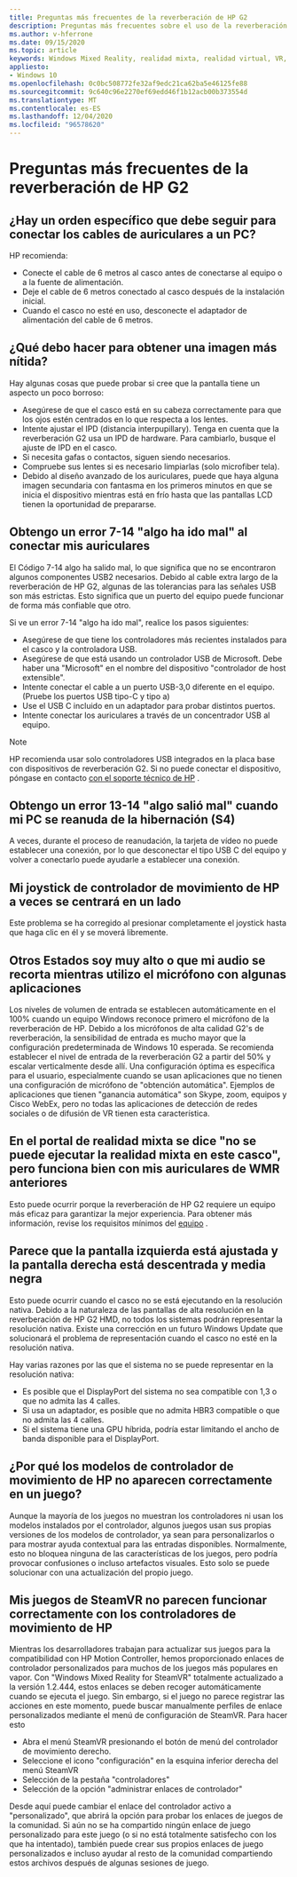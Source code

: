 ```yaml
---
title: Preguntas más frecuentes de la reverberación de HP G2
description: Preguntas más frecuentes sobre el uso de la reverberación de HP G2 auriculares
ms.author: v-hferrone
ms.date: 09/15/2020
ms.topic: article
keywords: Windows Mixed Reality, realidad mixta, realidad virtual, VR, MR, solución de problemas, errores, ayuda, soporte técnico, rendimiento
appliesto:
- Windows 10
ms.openlocfilehash: 0c0bc508772fe32af9edc21ca62ba5e46125fe88
ms.sourcegitcommit: 9c640c96e2270ef69edd46f1b12acb00b373554d
ms.translationtype: MT
ms.contentlocale: es-ES
ms.lasthandoff: 12/04/2020
ms.locfileid: "96578620"
---
```

# <a name="hp-reverb-g2-frequently-asked-questions"></a>Preguntas más frecuentes de la reverberación de HP G2

## <a name="is-there-a-specific-order-i-should-follow-to-connect-my-headset-cables-to-a-pc"></a>¿Hay un orden específico que debe seguir para conectar los cables de auriculares a un PC?

HP recomienda:

- Conecte el cable de 6 metros al casco antes de conectarse al equipo o a la fuente de alimentación.
- Deje el cable de 6 metros conectado al casco después de la instalación inicial.
- Cuando el casco no esté en uso, desconecte el adaptador de alimentación del cable de 6 metros.

## <a name="what-should-i-do-to-get-a-crisper-image"></a>¿Qué debo hacer para obtener una imagen más nítida?

Hay algunas cosas que puede probar si cree que la pantalla tiene un aspecto un poco borroso:

- Asegúrese de que el casco está en su cabeza correctamente para que los ojos estén centrados en lo que respecta a los lentes.
- Intente ajustar el IPD (distancia interpupillary). Tenga en cuenta que la reverberación G2 usa un IPD de hardware. Para cambiarlo, busque el ajuste de IPD en el casco.
- Si necesita gafas o contactos, siguen siendo necesarios.
- Compruebe sus lentes si es necesario limpiarlas (solo microfiber tela).
- Debido al diseño avanzado de los auriculares, puede que haya alguna imagen secundaria con fantasma en los primeros minutos en que se inicia el dispositivo mientras está en frío hasta que las pantallas LCD tienen la oportunidad de prepararse.

## <a name="i-am-getting-a-7-14-something-went-wrong-error-when-i-plug-in-my-headset"></a>Obtengo un error 7-14 "algo ha ido mal" al conectar mis auriculares

El Código 7-14 algo ha salido mal, lo que significa que no se encontraron algunos componentes USB2 necesarios.  Debido al cable extra largo de la reverberación de HP G2, algunas de las tolerancias para las señales USB son más estrictas.  Esto significa que un puerto del equipo puede funcionar de forma más confiable que otro.

Si ve un error 7-14 "algo ha ido mal", realice los pasos siguientes:

- Asegúrese de que tiene los controladores más recientes instalados para el casco y la controladora USB.
- Asegúrese de que está usando un controlador USB de Microsoft. Debe haber una "Microsoft" en el nombre del dispositivo "controlador de host extensible".
- Intente conectar el cable a un puerto USB-3,0 diferente en el equipo. (Pruebe los puertos USB tipo-C y tipo a)
- Use el USB C incluido en un adaptador para probar distintos puertos.
- Intente conectar los auriculares a través de un concentrador USB al equipo.

> [!NOTE]
> HP recomienda usar solo controladores USB integrados en la placa base con dispositivos de reverberación G2.
> Si no puede conectar el dispositivo, póngase en contacto [con el soporte técnico de HP](https://support.hp.com/us-en) .

## <a name="i-am-getting-a-13-14-something-went-wrong-error-when-my-pc-resumes-from-hibernate-s4"></a>Obtengo un error 13-14 "algo salió mal" cuando mi PC se reanuda de la hibernación (S4)

A veces, durante el proceso de reanudación, la tarjeta de vídeo no puede establecer una conexión, por lo que desconectar el tipo USB C del equipo y volver a conectarlo puede ayudarle a establecer una conexión.

## <a name="my-hp-motion-controller-joystick-will-sometimes-stick-to-one-side"></a>Mi joystick de controlador de movimiento de HP a veces se centrará en un lado

Este problema se ha corregido al presionar completamente el joystick hasta que haga clic en él y se moverá libremente.

## <a name="others-state-i-am-very-loud-or-that-my-audio-is-clipping-while-i-am-using-the-microphone-with-some-applications"></a>Otros Estados soy muy alto o que mi audio se recorta mientras utilizo el micrófono con algunas aplicaciones

Los niveles de volumen de entrada se establecen automáticamente en el 100% cuando un equipo Windows reconoce primero el micrófono de la reverberación de HP. Debido a los micrófonos de alta calidad G2's de reverberación, la sensibilidad de entrada es mucho mayor que la configuración predeterminada de Windows 10 esperada. Se recomienda establecer el nivel de entrada de la reverberación G2 a partir del 50% y escalar verticalmente desde allí. Una configuración óptima es específica para el usuario, especialmente cuando se usan aplicaciones que no tienen una configuración de micrófono de "obtención automática". Ejemplos de aplicaciones que tienen "ganancia automática" son Skype, zoom, equipos y Cisco WebEx, pero no todas las aplicaciones de detección de redes sociales o de difusión de VR tienen esta característica.

## <a name="the-mixed-reality-portal-says-cant-run-mixed-reality-on-this-headset-but-this-worked-fine-with-my-previous-wmr-headset"></a>En el portal de realidad mixta se dice "no se puede ejecutar la realidad mixta en este casco", pero funciona bien con mis auriculares de WMR anteriores

Esto puede ocurrir porque la reverberación de HP G2 requiere un equipo más eficaz para garantizar la mejor experiencia. Para obtener más información, revise los requisitos mínimos del [equipo](windows-mixed-reality-minimum-pc-hardware-compatibility-guidelines.md) .

## <a name="it-looks-like-my-left-display-is-stretched-and-the-right-display-is-off-centered-and-half-black"></a>Parece que la pantalla izquierda está ajustada y la pantalla derecha está descentrada y media negra

Esto puede ocurrir cuando el casco no se está ejecutando en la resolución nativa. Debido a la naturaleza de las pantallas de alta resolución en la reverberación de HP G2 HMD, no todos los sistemas podrán representar la resolución nativa. Existe una corrección en un futuro Windows Update que solucionará el problema de representación cuando el casco no esté en la resolución nativa.

Hay varias razones por las que el sistema no se puede representar en la resolución nativa:

- Es posible que el DisplayPort del sistema no sea compatible con 1,3 o que no admita las 4 calles.
- Si usa un adaptador, es posible que no admita HBR3 compatible o que no admita las 4 calles.
- Si el sistema tiene una GPU híbrida, podría estar limitando el ancho de banda disponible para el DisplayPort.

## <a name="why-are-my-hp-motion-controller-models-not-showing-up-correctly-in-a-game"></a>¿Por qué los modelos de controlador de movimiento de HP no aparecen correctamente en un juego?

Aunque la mayoría de los juegos no muestran los controladores ni usan los modelos instalados por el controlador, algunos juegos usan sus propias versiones de los modelos de controlador, ya sean para personalizarlos o para mostrar ayuda contextual para las entradas disponibles. Normalmente, esto no bloquea ninguna de las características de los juegos, pero podría provocar confusiones o incluso artefactos visuales. Esto solo se puede solucionar con una actualización del propio juego.

## <a name="my-steamvr-games-dont-appear-to-work-correctly-with-my-hp-motion-controllers"></a>Mis juegos de SteamVR no parecen funcionar correctamente con los controladores de movimiento de HP

Mientras los desarrolladores trabajan para actualizar sus juegos para la compatibilidad con HP Motion Controller, hemos proporcionado enlaces de controlador personalizados para muchos de los juegos más populares en vapor. Con "Windows Mixed Reality for SteamVR" totalmente actualizado a la versión 1.2.444, estos enlaces se deben recoger automáticamente cuando se ejecuta el juego. Sin embargo, si el juego no parece registrar las acciones en este momento, puede buscar manualmente perfiles de enlace personalizados mediante el menú de configuración de SteamVR.
Para hacer esto

- Abra el menú SteamVR presionando el botón de menú del controlador de movimiento derecho.
- Seleccione el icono "configuración" en la esquina inferior derecha del menú SteamVR
- Selección de la pestaña "controladores"
- Selección de la opción "administrar enlaces de controlador"

Desde aquí puede cambiar el enlace del controlador activo a "personalizado", que abrirá la opción para probar los enlaces de juegos de la comunidad.
Si aún no se ha compartido ningún enlace de juego personalizado para este juego (o si no está totalmente satisfecho con los que ha intentado), también puede crear sus propios enlaces de juego personalizados e incluso ayudar al resto de la comunidad compartiendo estos archivos después de algunas sesiones de juego.